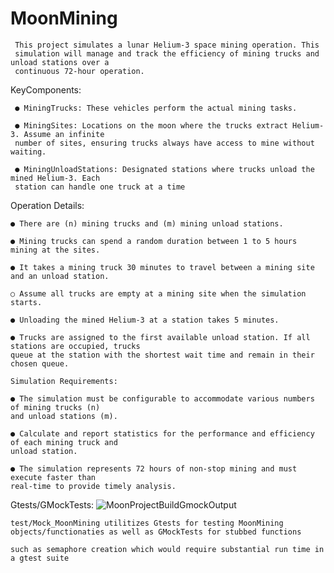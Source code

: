 # MoonMining

	 This project simulates a lunar Helium-3 space mining operation. This
	 simulation will manage and track the efficiency of mining trucks and unload stations over a
	 continuous 72-hour operation.
 
 KeyComponents:
 
	 ● MiningTrucks: These vehicles perform the actual mining tasks.
  
	 ● MiningSites: Locations on the moon where the trucks extract Helium-3. Assume an infinite
	 number of sites, ensuring trucks always have access to mine without waiting.
  
	 ● MiningUnloadStations: Designated stations where trucks unload the mined Helium-3. Each
	 station can handle one truck at a time
  
Operation Details:

	● There are (n) mining trucks and (m) mining unload stations.
 
	● Mining trucks can spend a random duration between 1 to 5 hours mining at the sites.
 
	● It takes a mining truck 30 minutes to travel between a mining site and an unload station.
 
	○ Assume all trucks are empty at a mining site when the simulation starts.
 
	● Unloading the mined Helium-3 at a station takes 5 minutes.
 
	● Trucks are assigned to the first available unload station. If all stations are occupied, trucks
	queue at the station with the shortest wait time and remain in their chosen queue.
 
	Simulation Requirements:
 
	● The simulation must be configurable to accommodate various numbers of mining trucks (n)
	and unload stations (m).
 
	● Calculate and report statistics for the performance and efficiency of each mining truck and
	unload station.
 
	● The simulation represents 72 hours of non-stop mining and must execute faster than
	real-time to provide timely analysis.

  Gtests/GMockTests: 
![MoonProjectBuildGmockOutput](https://github.com/ntvu5451/MoonMining/assets/44453995/0269370a-7609-4fd7-89ff-3b13b816272c)

  	test/Mock_MoonMining utilitizes Gtests for testing MoonMining objects/functionaties as well as GMockTests for stubbed functions 
  
  	such as semaphore creation which would require substantial run time in a gtest suite
 
